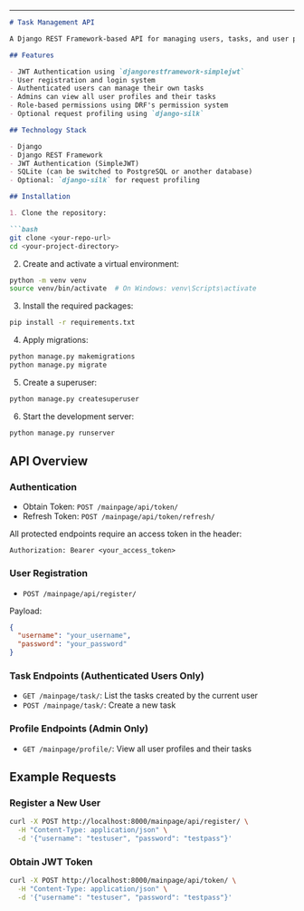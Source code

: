 ---

```markdown
# Task Management API

A Django REST Framework-based API for managing users, tasks, and user profiles with secure JWT authentication and role-based access control.

## Features

- JWT Authentication using `djangorestframework-simplejwt`
- User registration and login system
- Authenticated users can manage their own tasks
- Admins can view all user profiles and their tasks
- Role-based permissions using DRF's permission system
- Optional request profiling using `django-silk`

## Technology Stack

- Django
- Django REST Framework
- JWT Authentication (SimpleJWT)
- SQLite (can be switched to PostgreSQL or another database)
- Optional: `django-silk` for request profiling

## Installation

1. Clone the repository:

```bash
git clone <your-repo-url>
cd <your-project-directory>
```

2. Create and activate a virtual environment:

```bash
python -m venv venv
source venv/bin/activate  # On Windows: venv\Scripts\activate
```

3. Install the required packages:

```bash
pip install -r requirements.txt
```

4. Apply migrations:

```bash
python manage.py makemigrations
python manage.py migrate
```

5. Create a superuser:

```bash
python manage.py createsuperuser
```

6. Start the development server:

```bash
python manage.py runserver
```

## API Overview

### Authentication

- Obtain Token: `POST /mainpage/api/token/`
- Refresh Token: `POST /mainpage/api/token/refresh/`

All protected endpoints require an access token in the header:

```
Authorization: Bearer <your_access_token>
```

### User Registration

- `POST /mainpage/api/register/`

Payload:

```json
{
  "username": "your_username",
  "password": "your_password"
}
```

### Task Endpoints (Authenticated Users Only)

- `GET /mainpage/task/`: List the tasks created by the current user
- `POST /mainpage/task/`: Create a new task

### Profile Endpoints (Admin Only)

- `GET /mainpage/profile/`: View all user profiles and their tasks


## Example Requests

### Register a New User

```bash
curl -X POST http://localhost:8000/mainpage/api/register/ \
  -H "Content-Type: application/json" \
  -d '{"username": "testuser", "password": "testpass"}'
```

### Obtain JWT Token

```bash
curl -X POST http://localhost:8000/mainpage/api/token/ \
  -H "Content-Type: application/json" \
  -d '{"username": "testuser", "password": "testpass"}'
```

